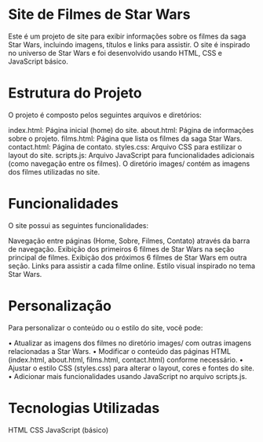 # Site de Filmes de Star Wars
Este é um projeto de site para exibir informações sobre os filmes da saga Star Wars, incluindo imagens, títulos e links para assistir. O site é inspirado no universo de Star Wars e foi desenvolvido usando HTML, CSS e JavaScript básico.

# Estrutura do Projeto
O projeto é composto pelos seguintes arquivos e diretórios:

index.html: Página inicial (home) do site.
about.html: Página de informações sobre o projeto.
films.html: Página que lista os filmes da saga Star Wars.
contact.html: Página de contato.
styles.css: Arquivo CSS para estilizar o layout do site.
scripts.js: Arquivo JavaScript para funcionalidades adicionais (como navegação entre os filmes).
O diretório images/ contém as imagens dos filmes utilizadas no site.

# Funcionalidades
O site possui as seguintes funcionalidades:

Navegação entre páginas (Home, Sobre, Filmes, Contato) através da barra de navegação.
Exibição dos primeiros 6 filmes de Star Wars na seção principal de filmes.
Exibição dos próximos 6 filmes de Star Wars em outra seção.
Links para assistir a cada filme online.
Estilo visual inspirado no tema Star Wars.

# Personalização
Para personalizar o conteúdo ou o estilo do site, você pode:

• Atualizar as imagens dos filmes no diretório images/ com outras imagens relacionadas a Star Wars.
• Modificar o conteúdo das páginas HTML (index.html, about.html, films.html, contact.html) conforme necessário.
• Ajustar o estilo CSS (styles.css) para alterar o layout, cores e fontes do site.
• Adicionar mais funcionalidades usando JavaScript no arquivo scripts.js.

# Tecnologias Utilizadas
HTML
CSS
JavaScript (básico)
